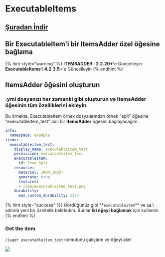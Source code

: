 # ExecutableItems

## [Şuradan İndir](https://www.spigotmc.org/resources/custom-items-free-executable-items-1-12-1-17.77578/)

## Bir ExecutableItem'i bir ItemsAdder özel öğesine bağlama

{% hint style="warning" %}
**ITEMSADDER**'ı **2.2.20+**'e Güncelleyin\
**ExecutableItems**'i **4.2.3.5+**'e Güncelleyin
{% endhint %}

## ItemsAdder öğesini oluşturun

### .yml dosyanızı her zamanki gibi oluşturun ve ItemsAdder öğesinin tüm özelliklerini ekleyin

Bu örnekte, ExecutableItem örnek dosyalarından örnek "spit" öğesine "executableitem_test" adlı bir **ItemsAdder** öğesini bağlayacağım.

```yaml
info:
  namespace: example
items:
  executableitem_test:
    display_name: executableitem_test
    permission: executableitem_test
    executableitem:
      id: Free_Spit
    resource:
      material: IRON_INGOT
      generate: true
      textures:
      - item/executableitem_test.png
    durability:
      max_custom_durability: 1324
```

{% hint style="success" %}
Gördüğünüz gibi \*\*`executableitem`\*\* ve **`id`**.\ adında yeni bir öznitelik belirledim.
Bunlar **iki öğeyi** **bağlamak** için kullanılır.
{% endhint %}

### Get the item

`/iaget executableitem_test` komutunu çalıştırın ve öğeyi alın!

![](<../../.gitbook/assets/image\_(140) (1) (1).png>)

